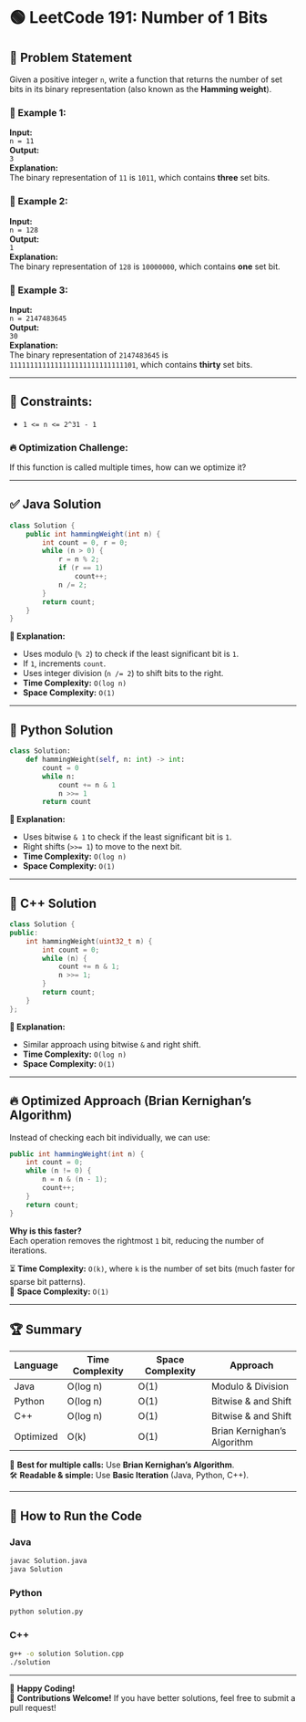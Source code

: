 # 🟢 LeetCode 191: Number of 1 Bits

## 📌 Problem Statement
Given a positive integer `n`, write a function that returns the number of set bits in its binary representation (also known as the **Hamming weight**).

### 🔹 Example 1:
**Input:**  
`n = 11`  
**Output:**  
`3`  
**Explanation:**  
The binary representation of `11` is `1011`, which contains **three** set bits.

### 🔹 Example 2:
**Input:**  
`n = 128`  
**Output:**  
`1`  
**Explanation:**  
The binary representation of `128` is `10000000`, which contains **one** set bit.

### 🔹 Example 3:
**Input:**  
`n = 2147483645`  
**Output:**  
`30`  
**Explanation:**  
The binary representation of `2147483645` is `1111111111111111111111111111101`, which contains **thirty** set bits.

---

## 🚀 Constraints:
- `1 <= n <= 2^31 - 1`  

### 🔥 Optimization Challenge:
If this function is called multiple times, how can we optimize it?

---

## ✅ Java Solution
```java
class Solution {
    public int hammingWeight(int n) {
        int count = 0, r = 0;
        while (n > 0) {
            r = n % 2;
            if (r == 1)
                count++;
            n /= 2;
        }
        return count;
    }
}
```
**📝 Explanation:**  
- Uses modulo (`% 2`) to check if the least significant bit is `1`.  
- If `1`, increments `count`.  
- Uses integer division (`n /= 2`) to shift bits to the right.  
- **Time Complexity:** `O(log n)`  
- **Space Complexity:** `O(1)`

---

## 🔷 Python Solution
```python
class Solution:
    def hammingWeight(self, n: int) -> int:
        count = 0
        while n:
            count += n & 1
            n >>= 1
        return count
```
**📝 Explanation:**  
- Uses bitwise `& 1` to check if the least significant bit is `1`.  
- Right shifts (`>>= 1`) to move to the next bit.  
- **Time Complexity:** `O(log n)`  
- **Space Complexity:** `O(1)`

---

## 🔶 C++ Solution
```cpp
class Solution {
public:
    int hammingWeight(uint32_t n) {
        int count = 0;
        while (n) {
            count += n & 1;
            n >>= 1;
        }
        return count;
    }
};
```
**📝 Explanation:**  
- Similar approach using bitwise `&` and right shift.  
- **Time Complexity:** `O(log n)`  
- **Space Complexity:** `O(1)`

---

## 🔥 Optimized Approach (Brian Kernighan’s Algorithm)
Instead of checking each bit individually, we can use:
```java
public int hammingWeight(int n) {
    int count = 0;
    while (n != 0) {
        n = n & (n - 1);
        count++;
    }
    return count;
}
```
**Why is this faster?**  
Each operation removes the rightmost `1` bit, reducing the number of iterations.

⏳ **Time Complexity:** `O(k)`, where `k` is the number of set bits (much faster for sparse bit patterns).  
💾 **Space Complexity:** `O(1)`

---

## 🏆 Summary
| Language | Time Complexity | Space Complexity | Approach |
|----------|---------------|----------------|----------|
| Java     | O(log n)      | O(1)           | Modulo & Division |
| Python   | O(log n)      | O(1)           | Bitwise & and Shift |
| C++      | O(log n)      | O(1)           | Bitwise & and Shift |
| Optimized | O(k)         | O(1)           | Brian Kernighan’s Algorithm |

🎯 **Best for multiple calls:** Use **Brian Kernighan’s Algorithm**.  
🛠 **Readable & simple:** Use **Basic Iteration** (Java, Python, C++).  

---

## 🎯 How to Run the Code
### Java
```sh
javac Solution.java
java Solution
```
### Python
```sh
python solution.py
```
### C++
```sh
g++ -o solution Solution.cpp
./solution
```

---

🚀 **Happy Coding!**  
📝 **Contributions Welcome!** If you have better solutions, feel free to submit a pull request!  
